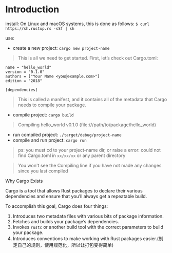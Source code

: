 <!--
 * @Date: 2020-09-27 12:52:56
 * @LastEditTime: 2020-09-27 16:36:57
-->

# Introduction

install:
On Linux and macOS systems, this is done as follows:
`$ curl https://sh.rustup.rs -sSf | sh`

use:

- create a new project: `cargo new project-name`

>This is all we need to get started. First, let’s check out Cargo.toml:

```[package]
name = "hello_world"
version = "0.1.0"
authors = ["Your Name <you@example.com>"]
edition = "2018"

[dependencies]
```

> This is called a manifest, and it contains all of the metadata that Cargo needs to compile your package.

- compile project: `cargo build`

> Compiling hello_world v0.1.0 (file:///path/to/package/hello_world)

- run compiled project: `./target/debug/project-name`
- compile and run project: `cargo run`

> ps: you must cd to your project-name dir, or raise a error: could not find Cargo.toml in `xx/xx/xx` or any parent directory

> You won't see the Compiling line if you have not made any changes since you last compiled

Why Cargo Exists

Cargo is a tool that allows Rust packages to declare their various dependencies and
ensure that you’ll always get a repeatable build.

To accomplish this goal, Cargo does four things:

1. Introduces two metadata files with various bits of package information.
2. Fetches and builds your package’s dependencies.
3. Invokes `rustc` or another build tool with the correct parameters to build your package.
4. Introduces conventions to make working with Rust packages easier.(制定自己的规则，使用规范化，所以让打包变得简单)
